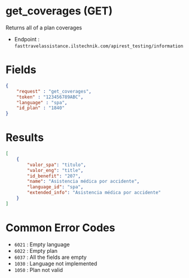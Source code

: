 # get_coverages (GET)

Returns all of a plan coverages

* Endpoint : ```fasttravelassistance.ilstechnik.com/apirest_testing/information```

# Fields

```JSON
{
    "request" : "get_coverages",
    "token" : "123456789ABC",
    "language" : "spa",
    "id_plan" : "1840" 
}
```

# Results

```JSON
[
    {
        "valor_spa": "titulo",
        "valor_eng": "title",
        "id_benefit": "207",
        "name": "Asistencia médica por accidente",
        "language_id": "spa",
        "extended_info": "Asistencia médica por accidente"
    }
]
```

# Common Error Codes

* ```6021``` : Empty language
* ```6022``` : Empty plan
* ```6037``` : All the fields are empty
* ```1030``` : Language not implemented
* ```1050``` : Plan not valid
